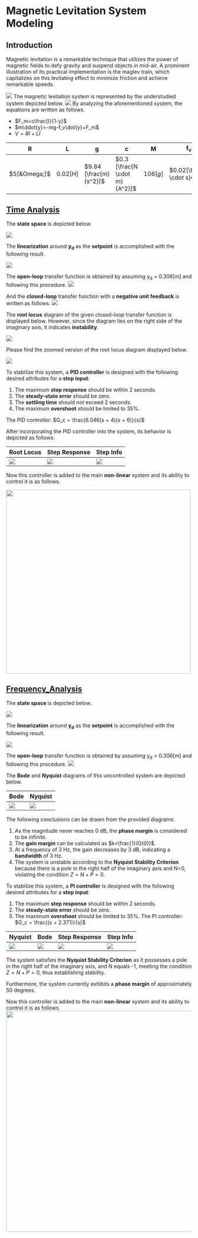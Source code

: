 # Magnetic Levitation System Modeling
## Introduction
Magnetic levitation is a remarkable technique that utilizes the power of magnetic fields to defy gravity and suspend objects in mid-air. A prominent illustration of its practical implementation is the maglev train, which capitalizes on this levitating effect to minimize friction and achieve remarkable speeds.

<img src="/readme_images/train.PNG">
The magnetic levitation system is represented by the understudied system depicted below.

<img src="/readme_images/levitation_system.jpg">
By analyzing the aforementioned system, the equations are written as follows.

* $F_m=c\frac{I}{1-y}$
* $m\ddot{y}=-mg-f_v\dot{y}+F_m$
* $V=RI+L\dot{I}$

| R | L | g | c | M | f<sub>v</sub> |
| --- | --- | --- | ---| --- | --- |
| $5[&Omega;]$ | $0.02[H]$ | $9.84  [\frac{m}{s^2}]$ | $0.3 [\frac{N \cdot m}{A^2}]$ | $106[g]$ | $0.02[\frac{N \cdot s}{m}]$ |

## [Time Analysis](https://github.com/fardinabbasi/Electromagnetic_Levitation_System_Modeling/tree/main/Time_Analysis)
The **state space** is depicted below.

<img src="/readme_images/state_space.PNG">

The **linearization** around **y<sub>d</sub>** as the **setpoint** is accomplished with the following result.

<img src="/readme_images/linearization.PNG">

The **open-loop** transfer function is obtained by assuming y<sub>d</sub> = 0.306[m] and following this procedure.
<img src="/readme_images/transfer_func.PNG">

And the **closed-loop** transfer function with a **negative unit feedback** is written as follows.
<img src="/readme_images/closed.PNG">

The **root locus** diagram of the given closed-loop transfer function is displayed below. However, since the diagram lies on the right side of the imaginary axis, it indicates **instability**.

<img src="/readme_images/rlocus1.PNG">

Please find the zoomed version of the root locus diagram displayed below.

<img src="/readme_images/zoom.PNG">

To stabilize this system, a **PID controller** is designed with the following desired attributes for a **step input**:

1. The maximum **step response** should be within 2 seconds.
2. The **steady-state error** should be zero.
3. The **settling time** should not exceed 2 seconds.
4. The maximum **overshoot** should be limited to 35%.

The PID controller: $G_c = \frac{6.046(s + 4)(s + 6)}{s}$

After incorporating the PID controller into the system, its behavior is depicted as follows:

| Root Locus | Step Response | Step Info |
| --- | --- | --- |
| <img src="/readme_images/rlocus2.jpg"> | <img src="/readme_images/step.jpg"> | <img src="/readme_images/info.jpg"> |

Now this controller is added to the main **non-linear** system and its ability to control it is as follows.

<img src="/readme_images/3d.gif" width="500" height="500">

## [Frequency_Analysis](https://github.com/fardinabbasi/Electromagnetic_Levitation_System_Modeling/tree/main/Frequency_Analysis)
The **state space** is depicted below.

<img src="/readme_images/state_space.PNG">

The **linearization** around **y<sub>d</sub>** as the **setpoint** is accomplished with the following result.

<img src="/readme_images/linearization.PNG">

The **open-loop** transfer function is obtained by assuming y<sub>d</sub> = 0.306[m] and following this procedure.
<img src="/readme_images/transfer_func.PNG">

The **Bode** and **Nyquist** diagrams of this uncontrolled system are depicted below.

| Bode | Nyquist |
| --- | --- |
| <img src="/readme_images/bode1.jpg"> | <img src="/readme_images/nyquist.jpg"> |

The following conclusions can be drawn from the provided diagrams:
1. As the magnitude never reaches 0 dB, the **phase margin** is considered to be infinite.
2. The **gain margin** can be calculated as $k=\frac{1}{G(0)}$.
3. At a frequency of 3 Hz, the gain decreases by 3 dB, indicating a **bandwidth** of 3 Hz.
4. The system is unstable according to the **Nyquist Stability Criterion** because there is a pole in the right half of the imaginary axis and N=0, violating the condition $Z=N+P=0$.

To stabilize this system, a **PI controller** is designed with the following desired attributes for a **step input**:

1. The maximum **step response** should be within 2 seconds.
2. The **steady-state error** should be zero.
3. The maximum **overshoot** should be limited to 35%.
The PI controller: $G_c = \frac{(s + 2.371)}{s}$

| Nyquist | Bode | Step Response | Step Info |
| --- | --- | --- | --- |
| <img src="/readme_images/nyquist2.jpg"> | <img src="/readme_images/bode4.jpg"> | <img src="/readme_images/step_responcef.jpg"> | <img src="/readme_images/info2.PNG"> |

The system satisfies the **Nyquist Stability Criterion** as it possesses a pole in the right half of the imaginary axis, and N equals -1, meeting the condition $Z = N + P = 0$, thus establishing stability.

Furthermore, the system currently exhibits a **phase margin** of approximately 50 degrees.

Now this controller is added to the main **non-linear** system and its ability to control it is as follows.
<img src="/readme_images/3d.gif" width="600" height="600">
